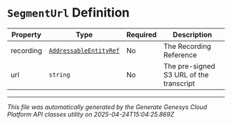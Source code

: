 # `SegmentUrl` Definition

| Property | Type | Required | Description |
|----------|------|----------|-------------|
| recording | [`AddressableEntityRef`](addressableentityref-definition.md) | No | The Recording Reference |
| url | `string` | No | The pre-signed S3 URL of the transcript |

---

*This file was automatically generated by the Generate Genesys Cloud Platform API classes utility on 2025-04-24T15:04:25.869Z*